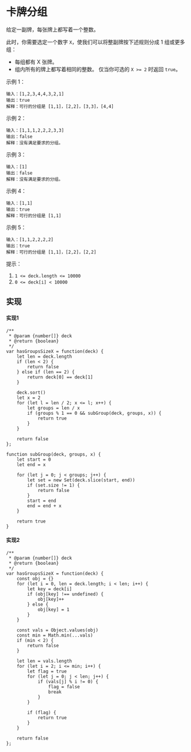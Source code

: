 # 卡牌分组
给定一副牌，每张牌上都写着一个整数。

此时，你需要选定一个数字 `X`，使我们可以将整副牌按下述规则分成 1 组或更多组：

* 每组都有 X 张牌。
* 组内所有的牌上都写着相同的整数。
仅当你可选的 `X >= 2` 时返回 `true`。

 

示例 1：
```
输入：[1,2,3,4,4,3,2,1]
输出：true
解释：可行的分组是 [1,1]，[2,2]，[3,3]，[4,4]
```
示例 2：
```
输入：[1,1,1,2,2,2,3,3]
输出：false
解释：没有满足要求的分组。
```
示例 3：
```
输入：[1]
输出：false
解释：没有满足要求的分组。
```
示例 4：
```
输入：[1,1]
输出：true
解释：可行的分组是 [1,1]
```
示例 5：
```
输入：[1,1,2,2,2,2]
输出：true
解释：可行的分组是 [1,1]，[2,2]，[2,2]
```
提示：

1. `1 <= deck.length <= 10000`
2. `0 <= deck[i] < 10000`

## 实现
#### 实现1
```
/**
 * @param {number[]} deck
 * @return {boolean}
 */
var hasGroupsSizeX = function(deck) {
    let len = deck.length
    if (len < 2) {
        return false
    } else if (len == 2) {
        return deck[0] == deck[1]
    }
    
    deck.sort()
    let x = 2
    for (let l = len / 2; x <= l; x++) {
        let groups = len / x
        if (groups % 1 == 0 && subGroup(deck, groups, x)) {
            return true
        }
    }
    
    return false
};

function subGroup(deck, groups, x) {
    let start = 0
    let end = x
    
    for (let j = 0; j < groups; j++) {
        let set = new Set(deck.slice(start, end))
        if (set.size != 1) {
            return false
        }
        start = end
        end = end + x
    }
    
    return true
}
```

#### 实现2
```
/**
 * @param {number[]} deck
 * @return {boolean}
 */
var hasGroupsSizeX = function(deck) {
    const obj = {}
    for (let i = 0, len = deck.length; i < len; i++) {
        let key = deck[i]
        if (obj[key] !== undefined) {
            obj[key]++
        } else {
            obj[key] = 1
        }
    }
    
    const vals = Object.values(obj)
    const min = Math.min(...vals) 
    if (min < 2) {
        return false
    }

    let len = vals.length
    for (let i = 2; i <= min; i++) {
        let flag = true
        for (let j = 0; j < len; j++) {
            if (vals[j] % i != 0) {
                flag = false
                break
            }
        }
        
        if (flag) {
            return true
        }
    }
    
    return false
};
```
